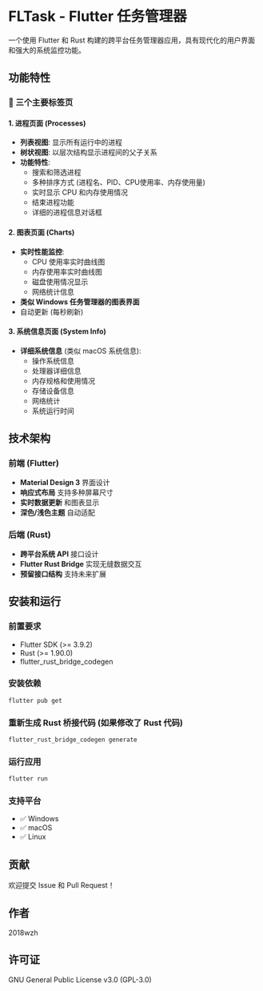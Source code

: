# FLTask - Flutter 任务管理器

一个使用 Flutter 和 Rust 构建的跨平台任务管理器应用，具有现代化的用户界面和强大的系统监控功能。

## 功能特性

### 🔄 三个主要标签页

#### 1. 进程页面 (Processes)
- **列表视图**: 显示所有运行中的进程
- **树状视图**: 以层次结构显示进程间的父子关系
- **功能特性**:
  - 搜索和筛选进程
  - 多种排序方式 (进程名、PID、CPU使用率、内存使用量)
  - 实时显示 CPU 和内存使用情况
  - 结束进程功能
  - 详细的进程信息对话框

#### 2. 图表页面 (Charts)
- **实时性能监控**:
  - CPU 使用率实时曲线图
  - 内存使用率实时曲线图
  - 磁盘使用情况显示
  - 网络统计信息
- **类似 Windows 任务管理器的图表界面**
- 自动更新 (每秒刷新)

#### 3. 系统信息页面 (System Info)
- **详细系统信息** (类似 macOS 系统信息):
  - 操作系统信息
  - 处理器详细信息
  - 内存规格和使用情况
  - 存储设备信息
  - 网络统计
  - 系统运行时间

## 技术架构

### 前端 (Flutter)
- **Material Design 3** 界面设计
- **响应式布局** 支持多种屏幕尺寸
- **实时数据更新** 和图表显示
- **深色/浅色主题** 自动适配

### 后端 (Rust)
- **跨平台系统 API** 接口设计
- **Flutter Rust Bridge** 实现无缝数据交互
- **预留接口结构** 支持未来扩展

## 安装和运行

### 前置要求
- Flutter SDK (>= 3.9.2)
- Rust (>= 1.90.0)
- flutter_rust_bridge_codegen

### 安装依赖
```bash
flutter pub get
```

### 重新生成 Rust 桥接代码 (如果修改了 Rust 代码)
```bash
flutter_rust_bridge_codegen generate
```

### 运行应用
```bash
flutter run
```

### 支持平台
- ✅ Windows
- ✅ macOS  
- ✅ Linux

## 贡献

欢迎提交 Issue 和 Pull Request！

## 作者

2018wzh

## 许可证

GNU General Public License v3.0 (GPL-3.0)
